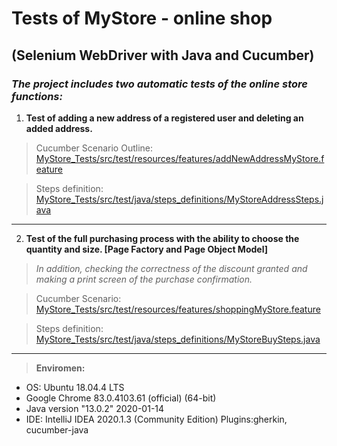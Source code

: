 # Tests of MyStore - online shop
## (Selenium WebDriver with Java and Cucumber)

### *The project includes two automatic tests of the online store functions:*

1. **Test of adding a new address of a registered user and deleting an added address.**
> Cucumber Scenario Outline:
[MyStore_Tests/src/test/resources/features/addNewAddressMyStore.feature](https://github.com/PrzemekKozak/MyStore_Tests/blob/master/src/test/resources/features/addNewAddressMyStore.feature)

> Steps definition:
[MyStore_Tests/src/test/java/steps_definitions/MyStoreAddressSteps.java](https://github.com/PrzemekKozak/MyStore_Tests/blob/master/src/test/java/steps_definitions/MyStoreAddressSteps.java)
___________________________________________________________________________________________________________________________________

2. **Test of the full purchasing process with the ability to choose the quantity and size. [Page Factory and Page Object Model]**
> *In addition, checking the correctness of the discount granted and making a print screen of the purchase confirmation.*

> Cucumber Scenario:
[MyStore_Tests/src/test/resources/features/shoppingMyStore.feature](https://github.com/PrzemekKozak/MyStore_Tests/blob/master/src/test/resources/features/shoppingMyStore.feature)

> Steps definition:
[MyStore_Tests/src/test/java/steps_definitions/MyStoreBuySteps.java](https://github.com/PrzemekKozak/MyStore_Tests/blob/master/src/test/java/steps_definitions/MyStoreBuySteps.java)
___________________________________________________________________________________________________________________________________

> **Enviromen:**
 - OS: Ubuntu 18.04.4 LTS
 - Google Chrome 83.0.4103.61 (official) (64-bit)
 - Java version "13.0.2" 2020-01-14
 - IDE: IntelliJ IDEA 2020.1.3 (Community Edition) Plugins:gherkin, cucumber-java
